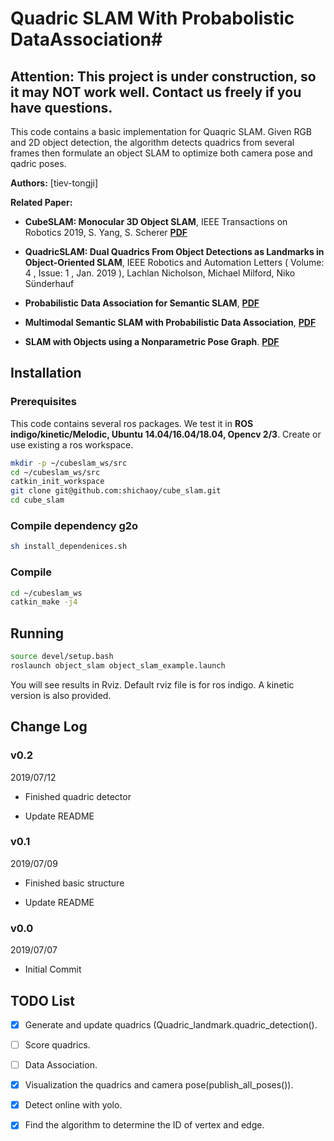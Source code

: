 # Quadric SLAM With Probabolistic DataAssociation#

## Attention: This project is under construction, so it may NOT work well. Contact us freely if you have questions.

This code contains a basic implementation for Quaqric SLAM. Given RGB and 2D object detection, the algorithm detects quadrics from several frames then formulate an object SLAM to optimize both camera pose and qadric poses. 

**Authors:** [tiev-tongji]

**Related Paper:**

* **CubeSLAM: Monocular 3D Object SLAM**, IEEE Transactions on Robotics 2019, S. Yang, S. Scherer  [**PDF**](https://arxiv.org/abs/1806.00557)

* **QuadricSLAM: Dual Quadrics From Object Detections as Landmarks in Object-Oriented SLAM**,  IEEE Robotics and Automation Letters ( Volume: 4 , Issue: 1 , Jan. 2019 ), Lachlan Nicholson, Michael Milford, Niko Sünderhauf 

* **Probabilistic Data Association for Semantic SLAM**, [**PDF**](http://erl.ucsd.edu/ref/Bowman_SemanticSLAM_ICRA17.pdf)

* **Multimodal Semantic SLAM with Probabilistic Data Association**, [**PDF**](https://marinerobotics.mit.edu/sites/default/files/doherty_icra2019_revised.pdf)

* **SLAM with Objects using a Nonparametric Pose Graph**. [**PDF**](https://arxiv.org/pdf/1704.05959.pdf)
## Installation

### Prerequisites
This code contains several ros packages. We test it in **ROS indigo/kinetic/Melodic, Ubuntu 14.04/16.04/18.04, Opencv 2/3**. Create or use existing a ros workspace.
```bash
mkdir -p ~/cubeslam_ws/src
cd ~/cubeslam_ws/src
catkin_init_workspace
git clone git@github.com:shichaoy/cube_slam.git
cd cube_slam
```

### Compile dependency g2o
```bash
sh install_dependenices.sh
```

### Compile
```bash
cd ~/cubeslam_ws
catkin_make -j4
```

## Running #
```bash
source devel/setup.bash
roslaunch object_slam object_slam_example.launch
```
You will see results in Rviz. Default rviz file is for ros indigo. A kinetic version is also provided.

## Change Log

### v0.2

2019/07/12

- Finished quadric detector

- Update README

### v0.1

2019/07/09

- Finished basic structure

- Update README

### v0.0

2019/07/07

- Initial Commit

## TODO List
- [X] Generate and update quadrics (Quadric_landmark.quadric_detection().
- [ ] Score quadrics.
- [ ] Data Association.
- [X] Visualization the quadrics and camera pose(publish_all_poses()).
- [X] Detect online with yolo.
- [X] Find the algorithm to determine the ID of vertex and edge.

